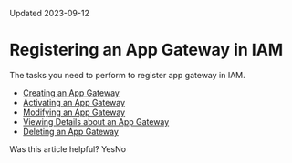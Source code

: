 Updated 2023-09-12
# Registering an App Gateway in IAM
The tasks you need to perform to register app gateway in IAM.
  * [Creating an App Gateway](https://docs.oracle.com/en-us/iaas/Content/Identity/appgateways/register-app-gateway.htm#register-app-gateway "Create an app gateway in IAM, add hosts, and associate each host with enterprise applications, which the app gateway protects.")
  * [Activating an App Gateway](https://docs.oracle.com/en-us/iaas/Content/Identity/appgateways/activate-app-gateways.htm#activate-app-gateways "Activate an app gateway in IAM after registering it and before setting up the app gateway server.")
  * [Modifying an App Gateway](https://docs.oracle.com/en-us/iaas/Content/Identity/appgateways/modify-app-gateway.htm#modify-app-gateway "Modify an app gateway in IAM.")
  * [Viewing Details about an App Gateway](https://docs.oracle.com/en-us/iaas/Content/Identity/appgateways/view-details-app-gateway.htm#view-details-app-gateway "View the details of an app gateway in IAM.")
  * [Deleting an App Gateway](https://docs.oracle.com/en-us/iaas/Content/Identity/appgateways/remove-app-gateways.htm#remove-app-gateways "Delete an app gateway from IAM.")


Was this article helpful?
YesNo

